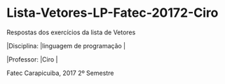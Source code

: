 # Lista-Vetores-LP-Fatec-20172-Ciro
Respostas dos exercícios da lista de Vetores

|Disciplina:   |linguagem de programação |

|Professor:    |Ciro                     |

Fatec Carapicuiba, 2017 2º Semestre
